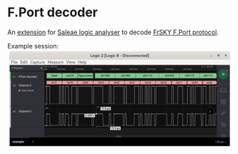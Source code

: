 # F.Port decoder

An [extension](https://support.saleae.com/extensions/) for [Saleae logic analyser](https://www.saleae.com/) to decode [FrSKY F.Port protocol](https://github.com/betaflight/betaflight/files/1491056/F.Port.protocol.betaFlight.V2.1.2017.11.21.pdf).

Example session:
![Saleae Logic using F.Port decoder extension](test/example.png)
